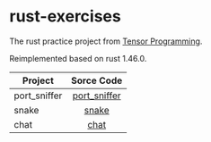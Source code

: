 # rust-exercises

The rust practice project from [Tensor Programming](https://www.youtube.com/playlist?list=PLJbE2Yu2zumDD5vy2BuSHvFZU0a6RDmgb).

Reimplemented based on rust 1.46.0.

| Project      | Sorce Code                                                                                             |
| -------      | :-----------:                                                                                          |
| port_sniffer | [port_sniffer](https://github.com/kangxiaoning/rust-exercises/tree/master/port_sniffer "port_sniffer") |
| snake        | [snake](https://github.com/kangxiaoning/rust-exercises/tree/master/snake "snake")                      |
| chat         | [chat](https://github.com/kangxiaoning/rust-exercises/tree/master/chat "chat")                         |


